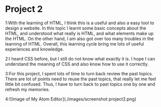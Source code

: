 # Project 2

1:With the learning of HTML, I think this is a useful and also a easy tool to design a website. In this topic I learnt some basic concepts about the HTML, and understood what really is HTML, and what elements make up the HTML. On the other hand, I am also got over too many troubles in the learning of HTML. Overall, this learning cycle bring me lots of useful experiences and knowledge.

2:I heard CSS before, but I still do not know what exactly it is. I hope I can understand the meaning of CSS and also know how to use it correctly.

3:For this project, I spent lots of time to turn back review the past topics. There are lot of points need to reuse the past topics, that really let me feel little bit confused. Thus, I have to turn back to past topics one by one and refresh my memories.

4:![Image of My Atom Editor](./images/screenshot project2.png)
